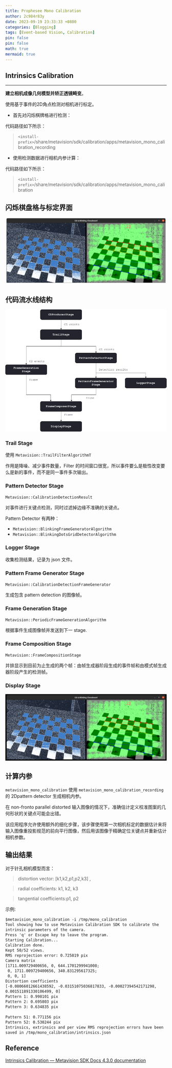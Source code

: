 ```yaml
---
title: Prophesee Mono Calibration
author: 2c984r83y
date: 2023-09-19 23:33:33 +0800
categories: [Blogging]
tags: [Event-based Vision, Calibration]
pin: false
pin: false
math: true
mermaid: true
---
```

## Intrinsics Calibration

---

**建立相机成像几何模型并矫正透镜畸变**。

使用基于事件的2D角点检测对相机进行标定。

- 首先对闪烁棋牌格进行检测：

代码路径如下所示：

> `<install-prefix>`/share/metavision/sdk/calibration/apps/metavision_mono_calibration_recording

- 使用检测数据进行相机内参计算：

代码路径如下所示：

> `<install-prefix>`/share/metavision/sdk/calibration/apps/metavision_mono_calibration

## 闪烁棋盘格与标定界面

![intrinsics_recording_visu](https://raw.githubusercontent.com/2c984r83y/2c984r83y.github.io/master/images/intrinsics_recording_visu.png)

## 代码流水线结构

![intrinsics_recording_pipeline](https://raw.githubusercontent.com/2c984r83y/2c984r83y.github.io/master/images/intrinsics_recording_pipeline.png)

### Trail Stage

使用 `Metavision::TrailFilterAlgorithmT`

作用是降噪、减少事件数量，Filter 的时间窗口很宽，所以事件要么是极性改变要么是新的事件，而不是同一事件多次输出。

### Pattern Detector Stage

`Metavision::CalibrationDetectionResult`

对事件进行关键点检测，同时过滤掉边缘不准确的关键点。

Pattern Detector 有两种：

- `Metavision::BlinkingFrameGeneratorAlgorithm`
- `Metavision::BlinkingDotsGridDetectorAlgorithm`

### Logger Stage

收集检测结果，记录为 json 文件。

### Pattern Frame Generator Stage

`Metavision::CalibrationDetectionFrameGenerator`

生成包含 pattern detection 的图像帧。

### Frame Generation Stage

`Metavision::PeriodicFrameGenerationAlgorithm`

根据事件生成图像帧并发送到下一 stage.

### Frame Composition Stage

`Metavision::FrameCompositionStage`

并排显示到目前为止生成的两个帧：由帧生成器阶段生成的事件帧和由模式帧生成器阶段产生的检测帧。

### Display Stage

![20230919095631](https://raw.githubusercontent.com/2c984r83y/2c984r83y.github.io/master/images/20230919095631.png)

## 计算内参

`metavision_mono_calibration` 使用 `metavision_mono_calibration_recording `的 2Dpattern detector 生成相机内参。

在 non-fronto parallel distorted 输入图像的情况下，准确估计定义校准图案的几何形状的关键点可能会出错。

该应用程序允许使用额外的细化步骤，该步骤使用第一次相机标定的数据估计来将输入图像重投影规范的前向平行图像，然后用该图像于精确定位关键点并重新估计相机参数。

## 输出结果

对于针孔相机模型而言：

> distortion vector: [k1,k2,p1,p2,k3] ,

> radial coefficients: k1, k2, k3

> tangential coefficients:p1, p2

示例:

```text
$metavision_mono_calibration -i /tmp/mono_calibration
Tool showing how to use Metavision Calibration SDK to calibrate the intrinsic parameters of the camera.
Press 'q' or Escape key to leave the program.
Starting Calibration...
Calibration done.
Kept 50/52 views.
RMS reprojection error: 0.725819 pix
Camera matrix
[1711.009729400656, 0, 644.1701299941008;
 0, 1711.009729400656, 340.831295617325;
 0, 0, 1]
Distortion coefficients
[-0.08066012661438592, -0.03151075036817833, -0.00027394542171298, 0.001511891330106499, 0]
Pattern 1: 0.998101 pix
Pattern 2: 0.695803 pix
Pattern 3: 0.634835 pix

Pattern 51: 0.771156 pix
Pattern 52: 0.530244 pix
Intrinsics, extrinsics and per view RMS reprojection errors have been saved in /tmp/mono_calibration/intrinsics.json

```

## Reference

[Intrinsics Calibration — Metavision SDK Docs 4.3.0 documentation](https://docs.prophesee.ai/stable/samples/modules/calibration/intrinsics.html?highlight=calibrate)
